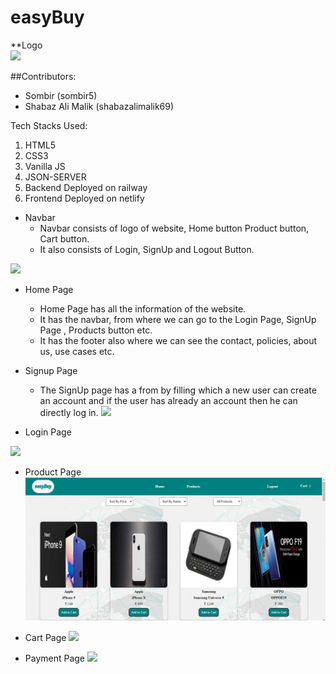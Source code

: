 # easyBuy
**Logo<br/>
 <img src="../images/easyBuy.jpeg" />
 
##Contributors:
* Sombir (sombir5)
* Shabaz Ali Malik (shabazalimalik69)


Tech Stacks Used:
1) HTML5
2) CSS3
3) Vanilla JS
4) JSON-SERVER
5) Backend Deployed on railway
6) Frontend Deployed on netlify

* Navbar
     * Navbar consists of logo of website, Home button Product button, Cart button.
     * It also consists of Login, SignUp and Logout Button.
<img src="../images/navbar.png">

* Home Page
     * Home Page has all the information of the website.
     * It has the navbar, from where we can go to the Login Page, SignUp Page , Products button etc.
     * It has the footer also where we can see the contact, policies, about us, use cases etc.

* Signup Page
     * The SignUp page has a from by filling which a new user can create an account and if the user has already an account then he can directly log in.
      <img src="../images/signup.png" >

* Login Page
 <img src="../images/login.png" >

* Product Page
  <img src="images/product.png" />

* Cart Page
  <img src="../images/cart.png" />

* Payment Page
  <img src="../images/payment.png" />

    
